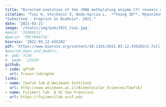 ```yaml
---
title: "Directed evolution of the rRNA methylating enzyme Cfr reveals molecular basis of antibiotic resistance."
citation: "Tsai K, Stojković V, Noda-Garcia L,  **Young ID**, Myasnikov AG, Kleinman J, Palla A, Floor SN, Frost A, **Fraser JS**, Tawfik DS, Fujimori DG.
*Submitted - Preprint on BioRxiv*. 2021."
date: '2021-03-21'
image: '/static/img/pub/2021_tsai.jpg'
#pmid: '31989172'
#pmcid: 'PMC7049716'
biorxiv: '2021.03.12.435202'
pdf: 'https://www.biorxiv.org/content/10.1101/2021.03.12.435202v1.full.pdf'
#paired_maps_and_models:
#- pdb: 7LVK
#  emdb: '23539'
github:
- code: qPTxM
  url: fraser-lab/qptm
links:
- name: Tawfik lab @ Weizmann Institute
  url: http://www.weizmann.ac.il/Biomolecular_Sciences/Tawfik/
- name: Fujimori lab  @ UC San Francisco
  url: https://fujimorilab.ucsf.edu
---
```

